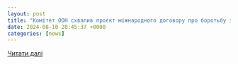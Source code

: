 ```yaml
---
layout: post
title: "Комітет ООН схвалив проєкт міжнародного договору про боротьбу з кіберзлочинністю | NHK WORLD-JAPAN News"
date: 2024-08-10 20:45:37 +0000
categories: [news]
---
```


[Читати далі](https://www3.nhk.or.jp/nhkworld/uk/news/20240809_13/)
